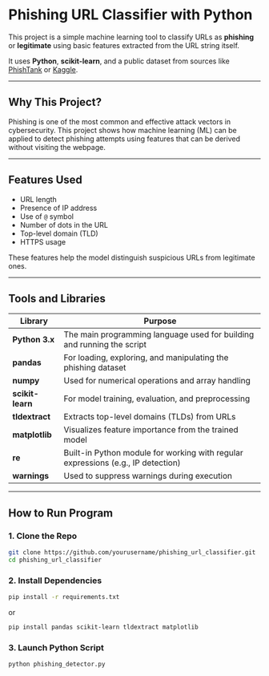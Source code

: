 # Phishing URL Classifier with Python

This project is a simple machine learning tool to classify URLs as **phishing** or **legitimate** using basic features extracted from the URL string itself.

It uses **Python**, **scikit-learn**, and a public dataset from sources like [PhishTank](https://www.phishtank.com/) or [Kaggle](https://www.kaggle.com/datasets/taruntiwarihp/phishing-site-urls?resource=download).

---

## Why This Project?

Phishing is one of the most common and effective attack vectors in cybersecurity. This project shows how machine learning (ML) can be applied to detect phishing attempts using features that can be derived without visiting the webpage.

---

## Features Used

- URL length
- Presence of IP address
- Use of `@` symbol
- Number of dots in the URL
- Top-level domain (TLD)
- HTTPS usage

These features help the model distinguish suspicious URLs from legitimate ones.

---

## Tools and Libraries

| Library          | Purpose                                                                          |
| ---------------- | -------------------------------------------------------------------------------- |
| **Python 3.x**   | The main programming language used for building and running the script           |
| **pandas**       | For loading, exploring, and manipulating the phishing dataset                    |
| **numpy**        | Used for numerical operations and array handling                                 |
| **scikit-learn** | For model training, evaluation, and preprocessing                                |
| **tldextract**   | Extracts top-level domains (TLDs) from URLs                                      |
| **matplotlib**   | Visualizes feature importance from the trained model                             |
| **re**           | Built-in Python module for working with regular expressions (e.g., IP detection) |
| **warnings**     | Used to suppress warnings during execution                                       |


---
## How to Run Program

### 1. Clone the Repo
```bash
git clone https://github.com/yourusername/phishing_url_classifier.git
cd phishing_url_classifier
```

### 2. Install Dependencies
```bash
pip install -r requirements.txt
```
or

```bash
pip install pandas scikit-learn tldextract matplotlib
```

### 3. Launch Python Script
```bash
python phishing_detector.py
```
